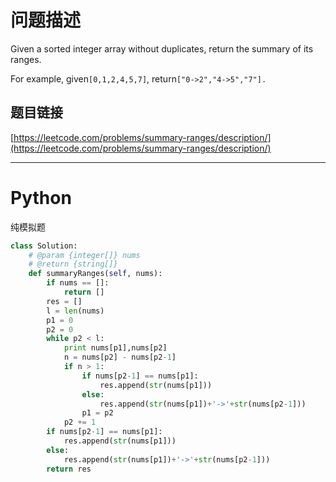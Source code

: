 # 问题描述

Given a sorted integer array without duplicates, return the summary of its ranges.

For example, given`[0,1,2,4,5,7]`, return`["0->2","4->5","7"].`

## 题目链接

[https://leetcode.com/problems/summary-ranges/description/](https://leetcode.com/problems/summary-ranges/description/)

---

# Python

纯模拟题

```python
class Solution:
    # @param {integer[]} nums
    # @return {string[]}
    def summaryRanges(self, nums):
        if nums == []:
            return []
        res = []
        l = len(nums)
        p1 = 0
        p2 = 0
        while p2 < l:
            print nums[p1],nums[p2]
            n = nums[p2] - nums[p2-1]
            if n > 1:
                if nums[p2-1] == nums[p1]:
                    res.append(str(nums[p1]))
                else:
                    res.append(str(nums[p1])+'->'+str(nums[p2-1]))
                p1 = p2
            p2 += 1
        if nums[p2-1] == nums[p1]:
            res.append(str(nums[p1]))
        else:
            res.append(str(nums[p1])+'->'+str(nums[p2-1]))
        return res
```